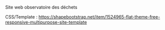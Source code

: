 Site web observatoire des déchets


CSS/Template : https://shapebootstrap.net/item/1524965-flat-theme-free-responsive-multipurpose-site-template
